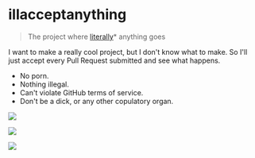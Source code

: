 # illacceptanything

> The project where [literally](http://www.buzzfeed.com/jessicamisener/the-wrong-definition-of-literally-is-literally-going-in-the#.chA7QxZ9n)* anything goes

I want to make a really cool project, but I don't know what to make. So I'll just accept
every Pull Request submitted and see what happens.

 * No porn.
 * Nothing illegal.
 * Can't violate GitHub terms of service.
 * Don't be a dick, or any other copulatory organ.

![](http://apistoletov.ru/wp-content/uploads/2012/12/cropped-head.png)

![](https://i.imgur.com/ehUtz.gif)

![](http://i.imgur.com/F2zh7G4.gif)
